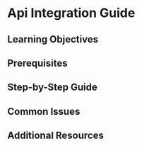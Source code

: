 # Api Integration Guide

## Learning Objectives

## Prerequisites

## Step-by-Step Guide

## Common Issues

## Additional Resources
